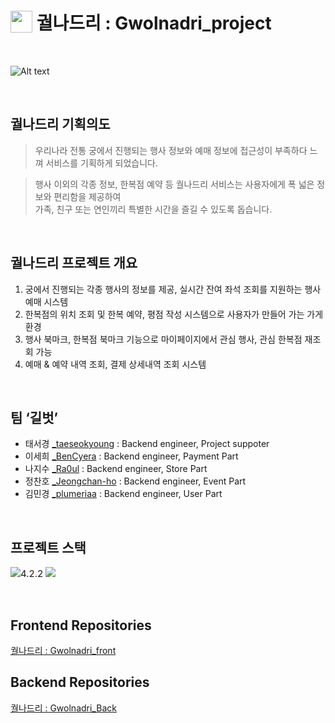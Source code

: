 
# <img src="https://i.postimg.cc/RVjgzV52/image.png" width="35px" height="35px" style="top:5px;position:relative;"></img> 궐나드리 : Gwolnadri_project

<br>

![Alt text](https://i.postimg.cc/44MNQzZV/2560x1600-5418362-korean-architecture-temple-asian-building-exterior-roof-palace-facade-ornate-blue.jpg)

<br>

## 궐나드리 기획의도
> 우리나라 전통 궁에서 진행되는 행사 정보와 예매 정보에 접근성이 부족하다 느껴 서비스를 기획하게 되었습니다.

> 행사 이외의 각종 정보, 한복점 예약 등 궐나드리 서비스는 사용자에게 폭 넓은 정보와 편리함을 제공하여   
> 가족, 친구 또는 연인끼리 특별한 시간을 즐길 수 있도록 돕습니다.

<br>

## 궐나드리 프로젝트 개요
1. 궁에서 진행되는 각종 행사의 정보를 제공, 실시간 잔여 좌석 조회를 지원하는 행사 예매 시스템
2. 한복점의 위치 조회 및 한복 예약, 평점 작성 시스템으로 사용자가 만들어 가는 가게 환경
3. 행사 북마크, 한복점 북마크 기능으로 마이페이지에서 관심 행사, 관심 한복점 재조회 가능
4. 예매 & 예약 내역 조회, 결제 상세내역 조회 시스템

<br>

## 팀 ‘길벗’

- 태서경 [_taeseokyoung](https://github.com/taeseokyoung) : Backend engineer, Project suppoter
- 이세희 [_BenCyera](https://github.com/BenCyera) : Backend engineer, Payment Part
- 나지수 [_Ra0ul](https://github.com/Ra0ul) : Backend engineer, Store Part
- 정찬호 [_Jeongchan-ho](https://github.com/Jeongchan-ho) : Backend engineer, Event Part
- 김민경 [_plumeriaa](https://github.com/plumeriaa) : Backend engineer, User Part

<br>

## 프로젝트 스택

<img src="https://img.shields.io/badge/django-092E20?style=for-the-badge&logo=django&logoColor=white"><span style="font-size:15px;">4.2.2<span>
<img src="https://img.shields.io/badge/javascript-F7DF1E?style=for-the-badge&logo=javascript&logoColor=black"> 

<br>

## Frontend Repositories

[궐나드리 : Gwolnadri_front](https://github.com/taeseokyoung/gwolnadri_front)

## Backend Repositories

[궐나드리 : Gwolnadri_Back](https://github.com/taeseokyoung/gwolnadri_project)

